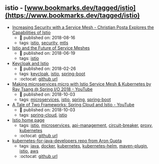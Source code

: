 istio - [www.bookmarks.dev/tagged/istio](https://www.bookmarks.dev/tagged/istio)
---
* [Increasing Security with a Service Mesh - Christian Posta Explores the Capabilities of Istio](https://www.infoq.com/articles/istio-security-mtls-jwt)
    * :calendar: published on: 2018-08-16
    * tags: [istio](../tagged/istio.md), [security](../tagged/security.md), [mtls](../tagged/mtls.md)
* [Istio and the Future of Service Meshes](https://www.infoq.com/articles/istio-future-service-mesh)
    * :calendar: published on: 2018-06-19
    * tags: [istio](../tagged/istio.md)
* [Keycloak and Istio](https://www.keycloak.org/2018/02/keycloak-and-istio.html)
    * :calendar: published on: 2018-02-26
    * tags: [keycloak](../tagged/keycloak.md), [istio](../tagged/istio.md), [spring-boot](../tagged/spring-boot.md)
    * :octocat: [github url](https://github.com/kameshsampath/istio-keycloak-demo)
* [Making microservices micro with Istio Service Mesh & Kubernetes by Ray Tsang @ Spring I/O 2018 - YouTube](https://www.youtube.com/watch?v=s31kdh7Q7Hc)
    * :calendar: published on: 2018-10-03
    * tags: [microservices](../tagged/microservices.md), [istio](../tagged/istio.md), [spring](../tagged/spring.md), [spring-boot](../tagged/spring-boot.md)
* [A Tale of Two Frameworks: Spring Cloud and Istio - YouTube](https://www.youtube.com/watch?v=AMJQO9zs2eo)
    * :calendar: published on: 2018-10-03
    * tags: [spring-cloud](../tagged/spring-cloud.md), [istio](../tagged/istio.md)
* [Istio home page](https://istio.io/)
    * tags: [istio](../tagged/istio.md), [microservices](../tagged/microservices.md), [api-management](../tagged/api-management.md), [circuit-breaker](../tagged/circuit-breaker.md), [proxy](../tagged/proxy.md), [kubernetes](../tagged/kubernetes.md)
    * :octocat: [github url](https://github.com/istio/istio)
* [kubernetes-for-java-developers repo from Aron Gupta](https://github.com/aws-samples/kubernetes-for-java-developers)
    * tags: [java](../tagged/java.md), [docker](../tagged/docker.md), [kubernetes](../tagged/kubernetes.md), [kubernetes-helm](../tagged/kubernetes-helm.md), [maven-plugin](../tagged/maven-plugin.md), [istio](../tagged/istio.md), [aws](../tagged/aws.md)
    * :octocat: [github url](https://github.com/aws-samples/kubernetes-for-java-developers)
